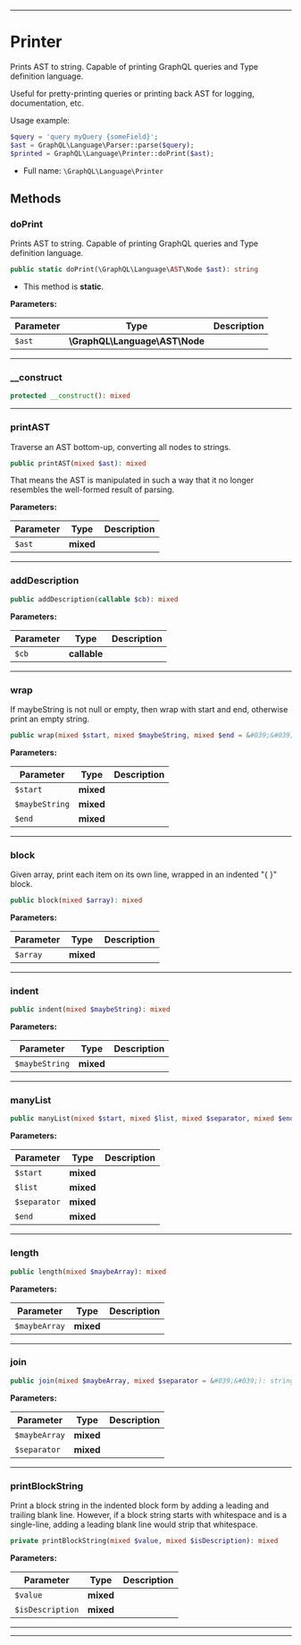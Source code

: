 ***

# Printer

Prints AST to string. Capable of printing GraphQL queries and Type definition language.

Useful for pretty-printing queries or printing back AST for logging, documentation, etc.

Usage example:

```php
$query = 'query myQuery {someField}';
$ast = GraphQL\Language\Parser::parse($query);
$printed = GraphQL\Language\Printer::doPrint($ast);
```

* Full name: `\GraphQL\Language\Printer`

## Methods

### doPrint

Prints AST to string. Capable of printing GraphQL queries and Type definition language.

```php
public static doPrint(\GraphQL\Language\AST\Node $ast): string
```

* This method is **static**.

**Parameters:**

| Parameter | Type | Description |
|-----------|------|-------------|
| `$ast` | **\GraphQL\Language\AST\Node** |  |

***

### __construct

```php
protected __construct(): mixed
```

***

### printAST

Traverse an AST bottom-up, converting all nodes to strings.

```php
public printAST(mixed $ast): mixed
```

That means the AST is manipulated in such a way that it no longer
resembles the well-formed result of parsing.

**Parameters:**

| Parameter | Type | Description |
|-----------|------|-------------|
| `$ast` | **mixed** |  |

***

### addDescription

```php
public addDescription(callable $cb): mixed
```

**Parameters:**

| Parameter | Type | Description |
|-----------|------|-------------|
| `$cb` | **callable** |  |

***

### wrap

If maybeString is not null or empty, then wrap with start and end, otherwise
print an empty string.

```php
public wrap(mixed $start, mixed $maybeString, mixed $end = &#039;&#039;): mixed
```

**Parameters:**

| Parameter | Type | Description |
|-----------|------|-------------|
| `$start` | **mixed** |  |
| `$maybeString` | **mixed** |  |
| `$end` | **mixed** |  |

***

### block

Given array, print each item on its own line, wrapped in an
indented "{ }" block.

```php
public block(mixed $array): mixed
```

**Parameters:**

| Parameter | Type | Description |
|-----------|------|-------------|
| `$array` | **mixed** |  |

***

### indent

```php
public indent(mixed $maybeString): mixed
```

**Parameters:**

| Parameter | Type | Description |
|-----------|------|-------------|
| `$maybeString` | **mixed** |  |

***

### manyList

```php
public manyList(mixed $start, mixed $list, mixed $separator, mixed $end): mixed
```

**Parameters:**

| Parameter | Type | Description |
|-----------|------|-------------|
| `$start` | **mixed** |  |
| `$list` | **mixed** |  |
| `$separator` | **mixed** |  |
| `$end` | **mixed** |  |

***

### length

```php
public length(mixed $maybeArray): mixed
```

**Parameters:**

| Parameter | Type | Description |
|-----------|------|-------------|
| `$maybeArray` | **mixed** |  |

***

### join

```php
public join(mixed $maybeArray, mixed $separator = &#039;&#039;): string
```

**Parameters:**

| Parameter | Type | Description |
|-----------|------|-------------|
| `$maybeArray` | **mixed** |  |
| `$separator` | **mixed** |  |

***

### printBlockString

Print a block string in the indented block form by adding a leading and
trailing blank line. However, if a block string starts with whitespace and is
a single-line, adding a leading blank line would strip that whitespace.

```php
private printBlockString(mixed $value, mixed $isDescription): mixed
```

**Parameters:**

| Parameter | Type | Description |
|-----------|------|-------------|
| `$value` | **mixed** |  |
| `$isDescription` | **mixed** |  |

***


***

